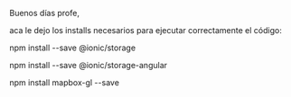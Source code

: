 Buenos días profe,

aca le dejo los installs necesarios para ejecutar correctamente el código:


npm install --save @ionic/storage

npm install --save @ionic/storage-angular

npm install mapbox-gl --save

